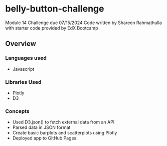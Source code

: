 # belly-button-challenge
Module 14 Challenge due 07/15/2024
Code written by Shareen Rahmathulla with starter code provided by EdX Bootcamp

## Overview
### Languages used
- Javascript
### Libraries Used
- Plotly
- D3
### Concepts
- Used D3.json() to fetch external data from an API
- Parsed data in JSON format
- Create basic barplots and scatterplots using Plotly
- Deployed app to GitHub Pages.
